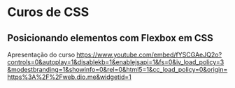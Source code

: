 # Curos de CSS


## Posicionando elementos com Flexbox em CSS

Apresentação do curso
https://www.youtube.com/embed/fYSCGAeJQ2o?controls=0&autoplay=1&disablekb=1&enablejsapi=1&fs=0&iv_load_policy=3&modestbranding=1&showinfo=0&rel=0&html5=1&cc_load_policy=0&origin=https%3A%2F%2Fweb.dio.me&widgetid=1

